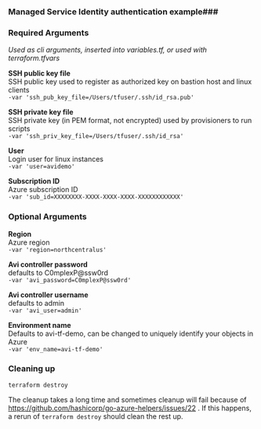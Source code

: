 ### Managed Service Identity authentication example###

### Required Arguments
*Used as cli arguments, inserted into variables.tf, or used with terraform.tfvars*

**SSH public key file**  
SSH public key used to register as authorized key on bastion host and linux clients   
```-var 'ssh_pub_key_file=/Users/tfuser/.ssh/id_rsa.pub'```

**SSH private key file**  
SSH private key (in PEM format, not encrypted) used by provisioners to run scripts   
```-var 'ssh_priv_key_file=/Users/tfuser/.ssh/id_rsa'```

**User**  
Login user for linux instances  
```-var 'user=avidemo'```  

**Subscription ID**  
Azure subscription ID  
```-var 'sub_id=XXXXXXXX-XXXX-XXXX-XXXX-XXXXXXXXXXXX'```  

### Optional Arguments  

**Region**  
Azure region  
```-var 'region=northcentralus'```  

**Avi controller password**  
defaults to C0mplexP@ssw0rd  
```-var 'avi_password=C0mplexP@ssw0rd'```

**Avi controller username**  
defaults to admin  
```-var 'avi_user=admin'```

**Environment name**  
Defaults to avi-tf-demo, can be changed to uniquely identify your objects in Azure  
```-var 'env_name=avi-tf-demo'```


### Cleaning up  
```terraform destroy```


The cleanup takes a long time and sometimes cleanup will fail because of https://github.com/hashicorp/go-azure-helpers/issues/22 .  If this happens, a rerun of ```terraform destroy``` should clean the rest up.